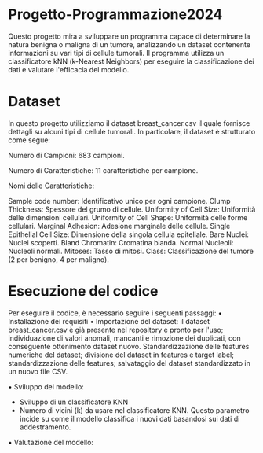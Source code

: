 # Progetto-Programmazione2024
Questo progetto mira a sviluppare un programma capace di determinare la natura benigna o maligna di un tumore, analizzando un dataset contenente informazioni su vari tipi di cellule tumorali. Il programma utilizza un classificatore kNN (k-Nearest Neighbors) per eseguire la classificazione dei dati e valutare l'efficacia del modello.

# Dataset
In questo progetto utilizziamo il dataset breast_cancer.csv il quale fornisce dettagli su alcuni tipi di cellule tumorali. In particolare, il dataset è strutturato come segue:

Numero di Campioni: 683 campioni.

Numero di Caratteristiche: 11 caratteristiche per campione.

Nomi delle Caratteristiche:

Sample code number: Identificativo unico per ogni campione.
Clump Thickness: Spessore del grumo di cellule.
Uniformity of Cell Size: Uniformità delle dimensioni cellulari.
Uniformity of Cell Shape: Uniformità delle forme cellulari.
Marginal Adhesion: Adesione marginale delle cellule.
Single Epithelial Cell Size: Dimensione della singola cellula epiteliale.
Bare Nuclei: Nuclei scoperti.
Bland Chromatin: Cromatina blanda.
Normal Nucleoli: Nucleoli normali.
Mitoses: Tasso di mitosi.
Class: Classificazione del tumore (2 per benigno, 4 per maligno).

# Esecuzione del codice 
Per eseguire il codice, è necessario seguire i seguenti passaggi: 
• Installazione dei requisiti
• Importazione del dataset: il dataset breast_cancer.csv è già presente nel repository e pronto per l'uso; individuazione di valori anomali, mancanti e rimozione dei duplicati, con conseguente ottenimento dataset nuovo. 
Standardizzazione delle features numeriche del dataset; divisione del dataset in features e target label; standardizzazione delle features; salvataggio del dataset standardizzato in un nuovo file CSV.

• Sviluppo del modello: 
- Sviluppo di un classificatore KNN
- Numero di vicini (k) da usare nel classificatore KNN. Questo parametro incide su come il modello classifica i nuovi dati basandosi sui dati di addestramento.

• Valutazione del modello: 


